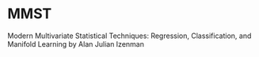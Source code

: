 # MMST

Modern Multivariate Statistical Techniques:  Regression, Classification, and Manifold Learning by Alan Julian Izenman
